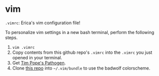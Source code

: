 # vim

`.vimrc`: Erica's vim configuration file!

To personalize vim settings in a new bash terminal, perform the following steps.

1. `vim .vimrc`
2. Copy contents from this github repo's `.vimrc` into the `.vimrc` you just opened in your terminal.
3. Get [Tim Pope's Pathogen](https://gist.github.com/romainl/9970697).
4. Clone [this repo](https://github.com/sjl/badwolf/) into `~/.vim/bundle` to use the badwolf colorscheme. 
